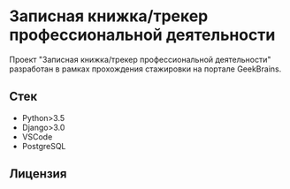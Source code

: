 # Записная книжка/трекер профессиональной деятельности

Проект "Записная книжка/трекер профессиональной деятельности" разработан в рамках прохождения стажировки на портале GeekBrains.

## Стек

* Python>3.5
* Django>3.0
* VSCode
* PostgreSQL

## Лицензия
